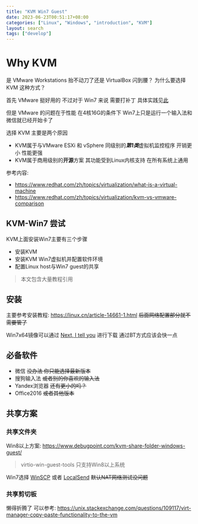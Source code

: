 ```yaml
---
title: "KVM Win7 Guest"
date: 2023-06-23T00:51:17+08:00
categories: ["Linux", "Windows", "introduction", "KVM"]
layout: search
tags: ["develop"]
---
```

# Why KVM

是 VMware Workstations 抬不动刀了还是 VirtualBox 闪到腰？ 为什么要选择 KVM 这种方式？

首先 VMware 挺好用的 不过对于 Win7 来说 需要打补丁 具体实践见[此](https://hughnew.github.io/feeds/blogs/Windows7-on-VMWare.html)

但是 VMware 的问题在于性能 在4核16G的条件下 Win7上只是运行一个输入法和微信就已经开始卡了

选择 KVM 主要是两个原因
- KVM属于与VMware ESXi 和 vSphere 同级别的***第1类***虚拟机监控程序 开销更小 性能更强
- KVM属于商用级别的**开源**方案 其功能受到Linux内核支持 在所有系统上通用

参考内容:
- <https://www.redhat.com/zh/topics/virtualization/what-is-a-virtual-machine>
- <https://www.redhat.com/zh/topics/virtualization/kvm-vs-vmware-comparison>

## KVM-Win7 尝试

KVM上面安装Win7主要有三个步骤
- 安装KVM
- 安装KVM Win7虚拟机并配置软件环境
- 配置Linux host与Win7 guest的共享

> 本文包含大量教程引用

## 安装

主要参考安装教程: <https://linux.cn/article-14661-1.html> ~~后面网络配置部分就不需要管了~~

Win7x64镜像可以通过 [Next, I tell you](https://next.itellyou.cn/) 进行下载 通过BT方式应该会快一点

## 必备软件

- 微信 ~~没办法 你只能选择最新版本~~
- 搜狗输入法 ~~或者别的你喜欢的输入法~~
- Yandex浏览器 ~~还有更小的吗？~~
- Office2016 ~~或者其他版本~~


## 共享方案

### 共享文件夹

Win8以上方案: <https://www.debugpoint.com/kvm-share-folder-windows-guest/>

> virtio-win-guest-tools 只支持Win8以上系统

Win7选择 [WinSCP](https://winscp.net/eng/download.php) 或者 [LocalSend](https://github.com/localsend/localsend) ~~默认NAT网络测试没问题~~

### 共享剪切板

懒得折腾了 可以参考: <https://unix.stackexchange.com/questions/109117/virt-manager-copy-paste-functionality-to-the-vm>